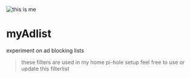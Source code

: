 ![this is me](https://i.gr-assets.com/images/S/compressed.photo.goodreads.com/hostedimages/1436823082i/15508143.jpg)

# myAdlist
experiment on ad blocking lists

> these filters are used in my home pi-hole setup feel free to use or update this filterlist 
